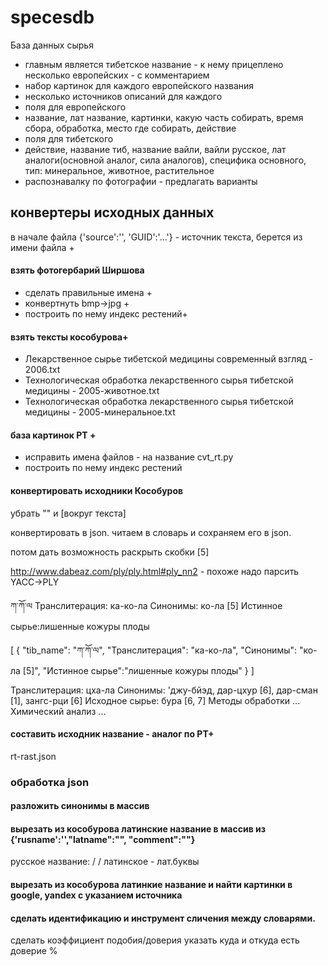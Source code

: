# specesdb
База данных сырья

* главным является тибетское название - к нему прицеплено несколько европейских - с комментарием
* набор картинок для каждого европейского названия
* несколько источников описаний для каждого
* поля для европейского 
 * название, лат название, картинки, какую часть собирать, время сбора, обработка, место где собирать, действие  
* поля для тибетского
 * действие, название тиб, название вайли, вайли русское, лат аналоги(основной аналог, сила аналогов), 
 специфика основного, тип: минеральное, животное, растительное
* распознавалку по фотографии - предлагать варианты

## конвертеры исходных данных
в начале файла {'source':'', 'GUID':'...'} - источник текста, берется из имени файла +

#### взять фотогербарий Ширшова
* сделать правильные имена +
* конвертнуть  bmp->jpg +
* построить по нему индекс рестений+

#### взять тексты кособурова+
* Лекарственное сырье тибетской медицины современный взгляд - 2006.txt
* Технологическая обработка лекарственного сырья тибетской медицины - 2005-животное.txt
* Технологическая обработка лекарственного сырья тибетской медицины - 2005-минеральное.txt

#### база картинок  РТ +
* исправить имена файлов - на название cvt_rt.py 
* построить по нему индекс рестений

#### конвертировать исходники Кособуров
убрать "" и [вокруг текста]

конвертировать в json. читаем в словарь и сохраняем его в json. 

потом дать возможность раскрыть скобки [5]

http://www.dabeaz.com/ply/ply.html#ply_nn2 - похоже надо парсить YACC->PLY


ཀ་ཀོ་ལ
Транслитерация: ка-ко-ла
Синонимы: ко-ла [5]
Истинное сырье:лишенные кожуры плоды

[
{
"tib_name": "ཀ་ཀོ་ལ",
"Транслитерация": "ка-ко-ла",
"Синонимы": "ко-ла [5]",
"Истинное сырье":"лишенные кожуры плоды" 
}
] 

Транслитерация: цха-ла
Синонимы: 'джу-бйэд, дар-цхур [6], дар-сман [1], зангс-рци [6]
Исходное сырье: бура [6, 7]
Методы обработки
...
Химический анализ
...

#### составить исходник название - аналог по РТ+
rt-rast.json

### обработка json

#### разложить синонимы в массив
#### вырезать из кособурова латинские название в массив из {'rusname':'',"latname":"", "comment":""}
русское название: / / латинское - лат.буквы 

#### вырезать из кособурова латинкие название и найти картинки в google, yandex с указанием источника

#### сделать идентификацию и инструмент сличения между словарями. 
сделать коэффициент подобия/доверия указать куда и откуда есть доверие %


